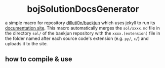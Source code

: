# <center>bojSolutionDocsGenerator</center>
a simple macro for repository [dilluti0n/baekjun](https://github.com/dilluti0n/baekjun) which uses jekyll to run its [documentation site](https://dilluti0n.github.io/baekjun). This macro automatically merges the `sol/xxxx.md` file in the directory `sol/` of the baekjun repository with the `xxxx.(extension)` file in the folder named after each source code's extension (e.g. `py/`, `c/`) and uploads it to the site.

## how to compile & use

